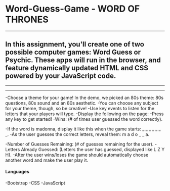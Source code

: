 # Word-Guess-Game - WORD OF THRONES
---

## In this assignment, you'll create one of two possible computer games: Word Guess or Psychic. These apps will run in the browser, and feature dynamically updated HTML and CSS powered by your JavaScript code.

---

---

-Choose a theme for your game! In the demo, we picked an 80s theme: 80s questions, 80s sound and an 80s aesthetic. 
-You can choose any subject for your theme, though, so be creative!
-Use key events to listen for the letters that your players will type.
-Display the following on the page:
-Press any key to get started!
-Wins: (# of times user guessed the word correctly).



-If the word is madonna, display it like this when the game starts: _ _ _ _ _ _ _.
-As the user guesses the correct letters, reveal them: m a d o _  _ a.



-Number of Guesses Remaining: (# of guesses remaining for the user).
-Letters Already Guessed: (Letters the user has guessed, displayed like L Z Y H).
-After the user wins/loses the game should automatically choose another word and make the user play it.



#### Languages

-Bootstrap
-CSS
-JavaScript



